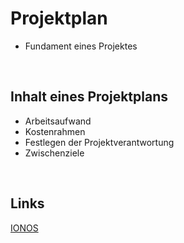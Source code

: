 # Projektplan
- Fundament eines Projektes

<br>

## Inhalt eines Projektplans
- Arbeitsaufwand
- Kostenrahmen
- Festlegen der Projektverantwortung
- Zwischenziele

<br>

## Links
[IONOS](https://www.ionos.de/startupguide/produktivitaet/projektplan/)